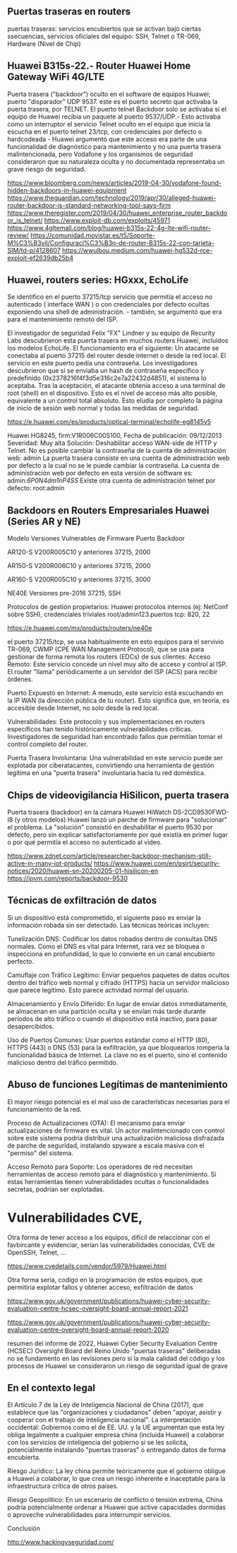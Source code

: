## Puertas traseras en routers

puertas traseras: servicios encubiertos que se activan bajo ciertas ssecuencias, servicios oficiales del equipo:  SSH, Telnet o TR-069, Hardware (Nivel de Chip)

## Huawei B315s-22.- Router Huawei Home Gateway WiFi 4G/LTE

Puerta trasera ("backdoor") oculto en el software de equipos Huawei; puerto "disparador" UDP 9537. este es el puerto secreto que activaba la puerta trasera, por TELNET. El puerto telnet Backdoor solo se activaba si el equipo de Huawei recibia un paquete al puerto 9537/UDP.- Esto activaba  como un interruptor el servicio Telnet oculto en el equipo que inicia la escucha en el puerto telnet 23/tcp,  con credenciales por defecto o hardcodeada -  Huawei argumentó que este acceso era parte de una funcionalidad de diagnóstico para mantenimiento y no una puerta trasera malintencionada, pero Vodafone y los organismos de seguridad consideraron que su naturaleza oculta y no documentada representaba un grave riesgo de seguridad.

https://www.bloomberg.com/news/articles/2019-04-30/vodafone-found-hidden-backdoors-in-huawei-equipment
https://www.theguardian.com/technology/2019/apr/30/alleged-huawei-router-backdoor-is-standard-networking-tool-says-firm
https://www.theregister.com/2019/04/30/huawei_enterprise_router_backdoor_is_telnet/
https://www.exploit-db.com/exploits/45971
https://www.4gltemall.com/blog/huawei-b315s-22-4g-lte-wifi-router-review/
https://comunidad.movistar.es/t5/Soporte-M%C3%B3vil/Configuraci%C3%B3n-de-router-B315s-22-con-tarjeta-SIM/td-p/4128607
https://wwulbou.medium.com/huawei-hg532d-rce-exploit-ef2639db25b4

## Huawei,  routers series: HGxxx, EchoLife

Se identifico  en el puerto 37215/tcp servicio que permitía el acceso no autenticado ( interface WAN ) o con credenciales por defecto ocultas exponiendo una shell de administración. - también, se argumentó que era para el mantenimiento remoto del ISP.

El investigador de seguridad Felix "FX" Lindner y su equipo de Recurity Labs descubrieron esta puerta trasera en muchos routers Huawei, incluidos los modelos EchoLife.
El funcionamiento era el siguiente:
Un atacante se conectaba al puerto 37215 del router desde internet o desde la red local.
El servicio en este puerto pedía una contraseña.
Los investigadores descubrieron que si se enviaba un hash de contraseña específico y predefinido (0x2378216f4f3d5e316c2e7a22432d4851), el sistema lo aceptaba.
Tras la aceptación, el atacante obtenía acceso a una terminal de root (shell) en el dispositivo. Esto es el nivel de acceso más alto posible, equivalente a un control total absoluto.
Esto eludía por completo la página de inicio de sesión web normal y todas las medidas de seguridad.

https://e.huawei.com/es/products/optical-terminal/echolife-eg8145v5

Huawei HG8245, firm:V1R006C00S100, 
Fecha de publicación:	09/12/2013
Severidad:	Muy alta
Solución:	Deshabilitar acceso WAN-side de HTTP y Telnet.
No es posible cambiar la contraseña de la cuenta de administración web: admin
La puerta trasera consiste en una cuenta de administración web por defecto a la cual no se le puede cambiar la contraseña. La cuenta de administración web por defecto en esta versión de software es:
admin:*6P0N4dm1nP4SS*
Existe otra cuenta de administración telnet por defecto:
root:admin

## Backdoors en Routers Empresariales Huawei (Series AR y NE)

Modelo	Versiones Vulnerables de Firmware	Puerto Backdoor

AR120-S	V200R005C10 y anteriores	37215, 2000

AR150-S	V200R006C10 y anteriores	37215, 2000

AR160-S	V200R005C10 y anteriores	37215, 3000

NE40E	Versiones pre-2016	37215, SSH

Protocolos de gestión propietarios: Huawei  protocolos internos (ej: NetConf sobre SSH), credenciales triviales root/admin123.puertos tcp: 820, 22

https://e.huawei.com/mx/products/routers/ne40e 

el puerto 37215/tcp, se usa habitualmente en esto equipos para el servivio TR-069, CWMP (CPE WAN Management Protocol), que se usa para gestionar de forma remota los routers (EDCs) de sus clientes: 
Acceso Remoto: Este servicio concede un nivel muy alto de acceso y control al ISP. El router "llama" periódicamente a un servidor del ISP (ACS) para recibir órdenes.

Puerto Expuesto en Internet: A menudo, este servicio está escuchando en la IP WAN (la dirección pública de tu router). Esto significa que, en teoría, es accesible desde Internet, no solo desde la red local.

Vulnerabilidades: Este protocolo y sus implementaciones en routers específicos han tenido históricamente vulnerabilidades críticas. Investigadores de seguridad han encontrado fallos que permitían tomar el control completo del router.

Puerta Trasera Involuntaria: Una vulnerabilidad en este servicio puede ser explotada por ciberatacantes, convirtiendo una herramienta de gestión legítima en una "puerta trasera" involuntaria hacia tu red doméstica.

##  Chips de videovigilancia HiSilicon, puerta trasera

Puerta trasera (backdoor) en la cámara Huawei HiWatch DS-2CD9530FWD-I8 (y otros modelos)
Huawei lanzó un parche de firmware para "solucionar" el problema. La "solución" consistió en deshabilitar el puerto 9530 por defecto, pero sin explicar satisfactoriamente por qué existía en primer lugar o por qué permitía el acceso no autenticado al video.

https://www.zdnet.com/article/researcher-backdoor-mechanism-still-active-in-many-iot-products/
https://www.huawei.com/en/psirt/security-notices/2020/huawei-sn-20200205-01-hisilicon-en
https://ipvm.com/reports/backdoor-9530

## Técnicas de exfiltración de datos

Si un dispositivo está comprometido, el siguiente paso es enviar la información robada sin ser detectado. Las técnicas teóricas incluyen:

Tunelización DNS: Codificar los datos robados dentro de consultas DNS normales. Como el DNS es vital para Internet, rara vez se bloquea o inspecciona en profundidad, lo que lo convierte en un canal encubierto perfecto.

Camuflaje con Tráfico Legítimo: Enviar pequeños paquetes de datos ocultos dentro del tráfico web normal y cifrado (HTTPS) hacia un servidor malicioso que parece legítimo. Esto parece actividad normal del usuario.

Almacenamiento y Envío Diferido: En lugar de enviar datos inmediatamente, se almacenan en una partición oculta y se envían más tarde durante períodos de alto tráfico o cuando el dispositivo está inactivo, para pasar desapercibidos.

Uso de Puertos Comunes: Usar puertos estándar como el HTTP (80), HTTPS (443) o DNS (53) para la exfiltración, ya que bloquearlos rompería la funcionalidad básica de Internet. La clave no es el puerto, sino el contenido malicioso dentro del tráfico permitido.

## Abuso de funciones Legítimas de mantenimiento

El mayor riesgo potencial es el mal uso de características necesarias para el funcionamiento de la red.

Proceso de Actualizaciones (OTA): El mecanismo para enviar actualizaciones de firmware es vital. Un actor malintencionado con control sobre este sistema podría distribuir una actualización maliciosa disfrazada de parche de seguridad, instalando spyware a escala masiva con el "permiso" del sistema.

Acceso Remoto para Soporte: Los operadores de red necesitan herramientas de acceso remoto para el diagnóstico y mantenimiento. Si estas herramientas tienen vulnerabilidades ocultas o funcionalidades secretas, podrían ser explotadas.

# Vulnerabilidades CVE, 

Otra forma de tener acceso a los equipos, dificil de relaccionar con el favbircante y evidenciar, serian las vulnerabilidades conocidas, CVE de OpenSSH, Telnet, ...

https://www.cvedetails.com/vendor/5979/Huawei.html

Otra forma seria, codigo en la programación de estos equipos, que permitiria explotar fallos y obtener acceso, exfiltración de datos

https://www.gov.uk/government/publications/huawei-cyber-security-evaluation-centre-hcsec-oversight-board-annual-report-2021 

https://www.gov.uk/government/publications/huawei-cyber-security-evaluation-centre-oversight-board-annual-report-2020 

resumen del informe de 2022, Huawei Cyber Security Evaluation Centre (HCSEC) Oversight Board del Reino Unido "puertas traseras" deliberadas no se fundamento en las revisiones pero sí la mala calidad del código y los procesos de Huawei se consideraron un riesgo de seguridad igual de grave

## En el contexto legal 

El Artículo 7 de la Ley de Inteligencia Nacional de China (2017), que establece que las "organizaciones y ciudadanos" deben "apoyar, asistir y cooperar con el trabajo de inteligencia nacional".
La interpretación occidental: Gobiernos como el de EE. UU. y la UE argumentan que esta ley obliga legalmente a cualquier empresa china (incluida Huawei) a colaborar con los servicios de inteligencia del gobierno si se les solicita, potencialmente instalando "puertas traseras" o entregando datos de forma encubierta.

Riesgo Jurídico: La ley china permite teóricamente que el gobierno obligue a Huawei a colaborar, lo que crea un riesgo inherente e inaceptable para la infraestructura crítica de otros países.

Riesgo Geopolítico: En un escenario de conflicto o tensión extrema, China podría potencialmente ordenar a Huawei que active capacidades dormidas o aproveche vulnerabilidades para interrumpir servicios.

Conclusión


http://www.hackingyseguridad.com/
